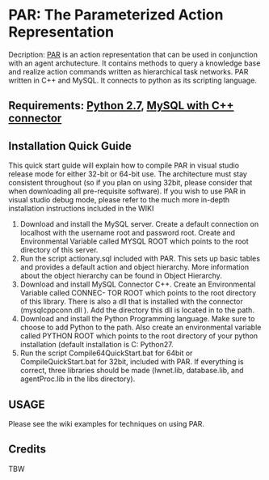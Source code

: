# PAR: The Parameterized Action Representation
Decription: [PAR](http://dl.acm.org/citation.cfm?id=371552.371567) is an action representation that can be used in conjunction with an agent archutecture. It contains methods to query a knowledge base and realize action commands written as hierarchical task networks. PAR written in C++ and MySQL. It connects to python as its scripting language.
## Requirements: [Python 2.7](https://www.python.org/), [MySQL with C++ connector](https://www.mysql.com/)
## Installation Quick Guide
This quick start guide will explain how to compile PAR in visual studio release mode for either 32-bit or
64-bit use. The architecture must stay consistent throughout (so if you plan on using 32bit, please consider
that when downloading all pre-requisite software). If you wish to use PAR in visual studio debug mode,
please refer to the much more in-depth installation instructions included in the WIKI
1. Download and install the MySQL server. Create a default connection on localhost with the username
root and password root. Create and Environmental Variable called MYSQL ROOT which points
to the root directory of this server.
1. Run the script actionary.sql included with PAR. This sets up basic tables and provides a default action
and object hierarchy. More information about the object hierarchy can be found in Object Hierarchy.
1. Download and install MySQL Connector C++. Create an Environmental Variable called CONNEC-
TOR ROOT which points to the root directory of this library. There is also a dll that is installed
with the connector (mysqlcppconn.dll ). Add the directory this dll is located in to the path.
1. Download and install the Python Programming language. Make sure to choose to add Python to
the path. Also create an environmental variable called PYTHON ROOT which points to the root
directory of your python installation (default installation is C:
Python27.
1. Run the script Compile64QuickStart.bat for 64bit or CompileQuickStart.bat for 32bit, included with
PAR. If everything is correct, three libraries should be made (lwnet.lib, database.lib, and agentProc.lib
in the libs directory).
## USAGE
Please see the wiki examples for techniques on using PAR.
## Credits
TBW
